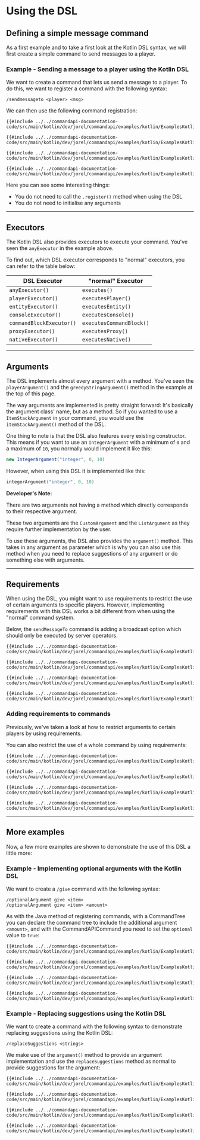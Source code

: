 # Using the DSL

## Defining a simple message command

As a first example and to take a first look at the Kotlin DSL syntax, we will first create a simple command to send messages to a player.

<div class="example">

### Example - Sending a message to a player using the Kotlin DSL

We want to create a command that lets us send a message to a player. To do this, we want to register a command with the following syntax:

```mccmd
/sendmessageto <player> <msg>
```

We can then use the following command registration:

<div class="multi-pre">

```kotlin,CommandTree_OLD
{{#include ../../commandapi-documentation-code/src/main/kotlin/dev/jorel/commandapi/examples/kotlin/ExamplesKotlinDSL.kt:dslSendMessageToCommand}}
```

```kotlin,CommandTree
{{#include ../../commandapi-documentation-code/src/main/kotlin/dev/jorel/commandapi/examples/kotlin/ExamplesKotlinDSL.kt:kotlindsl1}}
```

```kotlin,CommandAPICommand_OLD
{{#include ../../commandapi-documentation-code/src/main/kotlin/dev/jorel/commandapi/examples/kotlin/ExamplesKotlinDSL.kt:dslSendMessageToCommand2}}
```

```kotlin,CommandAPICommand
{{#include ../../commandapi-documentation-code/src/main/kotlin/dev/jorel/commandapi/examples/kotlin/ExamplesKotlinDSL.kt:kotlindsl2}}
```

</div>

Here you can see some interesting things:

- You do not need to call the `.register()` method when using the DSL
- You do not need to initialise any arguments

</div>

-----

## Executors

The Kotlin DSL also provides executors to execute your command. You've seen the `anyExecutor` in the example above.

To find out, which DSL executor corresponds to "normal" executors, you can refer to the table below:

| DSL Executor             | "normal" Executor        |
|--------------------------|--------------------------|
| `anyExecutor()`          | `executes()`             |
| `playerExecutor()`       | `executesPlayer()`       |
| `entityExecutor()`       | `executesEntity()`       |
| `consoleExecutor()`      | `executesConsole()`      |
| `commandBlockExecutor()` | `executesCommandBlock()` |
| `proxyExecutor()`        | `executesProxy()`        |
| `nativeExecutor()`       | `executesNative()`       |

-----

## Arguments

The DSL implements almost every argument with a method. You've seen the `playerArgument()` and the `greedyStringArgument()` method in the example at the top of this page.

The way arguments are implemented is pretty straight forward: It's basically the argument class' name, but as a method. So if you wanted to use a `ItemStackArgument` in your command, you would use the `itemStackArgument()` method of the DSL.

One thing to note is that the DSL also features every existing constructor. This means if you want to use an `IntegerArgument` with a minimum of `0` and a maximum of `10`, you normally would implement it like this:

```java
new IntegerArgument("integer", 0, 10)
```

However, when using this DSL it is implemented like this:

```kotlin
integerArgument("integer", 0, 10)
```

<div class="warning">

**Developer's Note:**

There are two arguments not having a method which directly corresponds to their respective argument.

These two arguments are the `CustomArgument` and the `ListArgument` as they require further implementation by the user.

To use these arguments, the DSL also provides the `argument()` method. This takes in any argument as parameter which is why you can also use this method when you need to replace suggestions of any argument or do something else with arguments.

</div>

-----

## Requirements

When using the DSL, you might want to use requirements to restrict the use of certain arguments to specific players. However, implementing requirements with this DSL works a bit different from when using the "normal" command system.

Below, the `sendMessageTo` command is adding a broadcast option which should only be executed by server operators.

<div class="multi-pre">

```kotlin,CommandTree_OLD
{{#include ../../commandapi-documentation-code/src/main/kotlin/dev/jorel/commandapi/examples/kotlin/ExamplesKotlinDSL.kt:dslSendMessageToCommandRequirement}}
```

```kotlin,CommandTree
{{#include ../../commandapi-documentation-code/src/main/kotlin/dev/jorel/commandapi/examples/kotlin/ExamplesKotlinDSL.kt:kotlindsl3}}
```

```kotlin,CommandAPICommand_OLD
{{#include ../../commandapi-documentation-code/src/main/kotlin/dev/jorel/commandapi/examples/kotlin/ExamplesKotlinDSL.kt:dslSendMessageToCommandRequirement2}}
```

```kotlin,CommandAPICommand
{{#include ../../commandapi-documentation-code/src/main/kotlin/dev/jorel/commandapi/examples/kotlin/ExamplesKotlinDSL.kt:kotlindsl4}}
```

</div>

### Adding requirements to commands

Previously, we've taken a look at how to restrict arguments to certain players by using requirements.

You can also restrict the use of a whole command by using requirements:

<div class="multi-pre">

```kotlin,CommandTree_OLD
{{#include ../../commandapi-documentation-code/src/main/kotlin/dev/jorel/commandapi/examples/kotlin/ExamplesKotlinDSL.kt:dslCommandRequirements}}
```

```kotlin,CommandTree
{{#include ../../commandapi-documentation-code/src/main/kotlin/dev/jorel/commandapi/examples/kotlin/ExamplesKotlinDSL.kt:kotlindsl5}}
```

```kotlin,CommandAPICommand_OLD
{{#include ../../commandapi-documentation-code/src/main/kotlin/dev/jorel/commandapi/examples/kotlin/ExamplesKotlinDSL.kt:dslCommandRequirements2}}
```

```kotlin,CommandAPICommand
{{#include ../../commandapi-documentation-code/src/main/kotlin/dev/jorel/commandapi/examples/kotlin/ExamplesKotlinDSL.kt:kotlindsl6}}
```

</div>

-----

## More examples

Now, a few more examples are shown to demonstrate the use of this DSL a little more:

<div class="example">

### Example - Implementing optional arguments with the Kotlin DSL

We want to create a `/give` command with the following syntax:

```mccmd
/optionalArgument give <item>
/optionalArgument give <item> <amount>
```

As with the Java method of registering commands, with a CommandTree you can declare the command tree to include the additional argument `<amount>`, and with the CommandAPICommand you need to set the `optional` value to `true`:

<div class="multi-pre">

```kotlin,CommandTree_OLD
{{#include ../../commandapi-documentation-code/src/main/kotlin/dev/jorel/commandapi/examples/kotlin/ExamplesKotlinDSL.kt:optionalArgument}}
```

```kotlin,CommandTree
{{#include ../../commandapi-documentation-code/src/main/kotlin/dev/jorel/commandapi/examples/kotlin/ExamplesKotlinDSL.kt:kotlindsl7}}
```

```kotlin,CommandAPICommand_OLD
{{#include ../../commandapi-documentation-code/src/main/kotlin/dev/jorel/commandapi/examples/kotlin/ExamplesKotlinDSL.kt:optionalArgument2}}
```

```kotlin,CommandAPICommand
{{#include ../../commandapi-documentation-code/src/main/kotlin/dev/jorel/commandapi/examples/kotlin/ExamplesKotlinDSL.kt:kotlindsl8}}
```

</div>

</div>

<div class="example">

### Example - Replacing suggestions using the Kotlin DSL

We want to create a command with the following syntax to demonstrate replacing suggestions using the Kotlin DSL:

```mccmd
/replaceSuggestions <strings>
```

We make use of the `argument()` method to provide an argument implementation and use the `replaceSuggestions` method as normal to provide suggestions for the argument:

<div class="multi-pre">

```kotlin,CommandTree_OLD
{{#include ../../commandapi-documentation-code/src/main/kotlin/dev/jorel/commandapi/examples/kotlin/ExamplesKotlinDSL.kt:replaceSuggestions}}
```

```kotlin,CommandTree
{{#include ../../commandapi-documentation-code/src/main/kotlin/dev/jorel/commandapi/examples/kotlin/ExamplesKotlinDSL.kt:kotlindsl9}}
```

```kotlin,CommandAPICommand_OLD
{{#include ../../commandapi-documentation-code/src/main/kotlin/dev/jorel/commandapi/examples/kotlin/ExamplesKotlinDSL.kt:replaceSuggestions2}}
```

```kotlin,CommandAPICommand
{{#include ../../commandapi-documentation-code/src/main/kotlin/dev/jorel/commandapi/examples/kotlin/ExamplesKotlinDSL.kt:kotlindsl10}}
```

</div>

</div>
